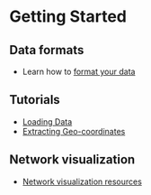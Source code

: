 # Getting Started

## Data formats

* Learn how to [format your data](https://vistorian.wordpress.com/data-formats)

## Tutorials

* [Loading Data](https://vistorian.wordpress.com/loading-data)
* [Extracting Geo-coordinates](https://vistorian.wordpress.com/extracting-geo-coordinates)

## Network visualization 

* [Network visualization resources](https://vistorian.wordpress.com/network-vis-resources)
